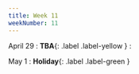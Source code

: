 ```yaml
---
title: Week 11
weekNumber: 11
---
```


April 29
: **TBA**{: .label .label-yellow }
    : &emsp;

May 1
: **Holiday**{: .label .label-green }
